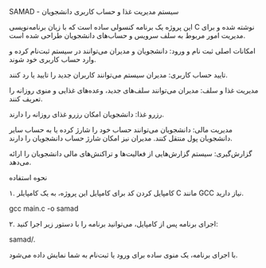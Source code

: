 SAMAD - سیستم مدیریت غذا و حساب کاربری دانشجویان





این پروژه یک برنامه کنسولی ساده است که با زبان برنامه‌نویسی C نوشته شده و برای مدیریت امور مربوط به سلف سرویس و حساب‌های دانشجویان طراحی شده است.

امکانات اصلی
ثبت نام و ورود: دانشجویان و مدیران می‌توانند در سیستم ثبت‌نام کرده و وارد حساب کاربری خود شوند.

تایید حساب کاربری: مدیران سیستم می‌توانند کاربران جدید را تایید یا رد کنند.

مدیریت غذا و سلف: مدیران می‌توانند سلف‌های جدید، وعده‌های غذایی و منوی روزانه را تعریف کنند.

رزرو غذا: دانشجویان امکان رزرو غذای روزانه را دارند.

مدیریت مالی: دانشجویان می‌توانند حساب خود را شارژ کرده یا به حساب سایر دانشجویان پول منتقل کنند. مدیران نیز امکان شارژ حساب دانشجویان را دارند.

گزارش‌گیری: سیستم گزارش‌هایی از فعالیت‌ها و تراکنش‌های مالی دانشجویان را ارائه می‌دهد.

نحوه استفاده

۱. کامپایل کردن کد
برای کامپایل این پروژه، به یک کامپایلر C مانند GCC نیاز دارید.

gcc main.c -o samad

۲. اجرای برنامه
پس از کامپایل، می‌توانید برنامه را با دستور زیر اجرا کنید:

samad/.

با اجرای برنامه، یک منوی ساده برای ورود یا ثبت‌نام به شما نمایش داده می‌شود.
